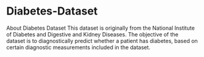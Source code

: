 # Diabetes-Dataset
About Diabetes Dataset This dataset is originally from the National Institute of Diabetes and Digestive and Kidney Diseases. The objective of the dataset is to diagnostically predict whether a patient has diabetes, based on certain diagnostic measurements included in the dataset. 
